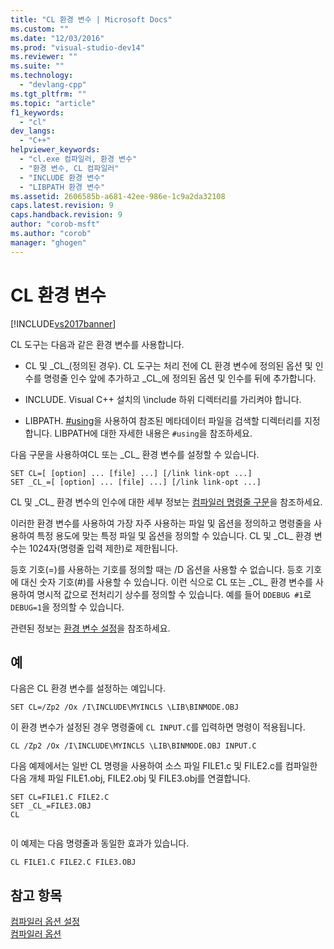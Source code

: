 ```yaml
---
title: "CL 환경 변수 | Microsoft Docs"
ms.custom: ""
ms.date: "12/03/2016"
ms.prod: "visual-studio-dev14"
ms.reviewer: ""
ms.suite: ""
ms.technology: 
  - "devlang-cpp"
ms.tgt_pltfrm: ""
ms.topic: "article"
f1_keywords: 
  - "cl"
dev_langs: 
  - "C++"
helpviewer_keywords: 
  - "cl.exe 컴파일러, 환경 변수"
  - "환경 변수, CL 컴파일러"
  - "INCLUDE 환경 변수"
  - "LIBPATH 환경 변수"
ms.assetid: 2606585b-a681-42ee-986e-1c9a2da32108
caps.latest.revision: 9
caps.handback.revision: 9
author: "corob-msft"
ms.author: "corob"
manager: "ghogen"
---
```

# CL 환경 변수
[!INCLUDE[vs2017banner](../../assembler/inline/includes/vs2017banner.md)]

CL 도구는 다음과 같은 환경 변수를 사용합니다.  
  
-   CL 및 \_CL\_\(정의된 경우\).  CL 도구는 처리 전에 CL 환경 변수에 정의된 옵션 및 인수를 명령줄 인수 앞에 추가하고 \_CL\_에 정의된 옵션 및 인수를 뒤에 추가합니다.  
  
-   INCLUDE. Visual C\+\+ 설치의 \\include 하위 디렉터리를 가리켜야 합니다.  
  
-   LIBPATH. [\#using](../../preprocessor/hash-using-directive-cpp.md)을 사용하여 참조된 메타데이터 파일을 검색할 디렉터리를 지정합니다.  LIBPATH에 대한 자세한 내용은 `#using`을 참조하세요.  
  
 다음 구문을 사용하여CL 또는 \_CL\_ 환경 변수를 설정할 수 있습니다.  
  
```  
SET CL=[ [option] ... [file] ...] [/link link-opt ...]  
SET _CL_=[ [option] ... [file] ...] [/link link-opt ...]  
```  
  
 CL 및 \_CL\_ 환경 변수의 인수에 대한 세부 정보는 [컴파일러 명령줄 구문](../../build/reference/compiler-command-line-syntax.md)을 참조하세요.  
  
 이러한 환경 변수를 사용하여 가장 자주 사용하는 파일 및 옵션을 정의하고 명령줄을 사용하여 특정 용도에 맞는 특정 파일 및 옵션을 정의할 수 있습니다.  CL 및 \_CL\_ 환경 변수는 1024자\(명령줄 입력 제한\)로 제한됩니다.  
  
 등호 기호\(\=\)를 사용하는 기호를 정의할 때는 \/D 옵션을 사용할 수 없습니다.  등호 기호에 대신 숫자 기호\(\#\)를 사용할 수 있습니다.  이런 식으로 CL 또는 \_CL\_ 환경 변수를 사용하여 명시적 값으로 전처리기 상수를 정의할 수 있습니다. 예를 들어 `DDEBUG #1`로 `DEBUG=1`을 정의할 수 있습니다.  
  
 관련된 정보는 [환경 변수 설정](../../build/setting-the-path-and-environment-variables-for-command-line-builds.md)을 참조하세요.  
  
## 예  
 다음은 CL 환경 변수를 설정하는 예입니다.  
  
```  
SET CL=/Zp2 /Ox /I\INCLUDE\MYINCLS \LIB\BINMODE.OBJ  
```  
  
 이 환경 변수가 설정된 경우 명령줄에 `CL INPUT.C`를 입력하면 명령이 적용됩니다.  
  
```  
CL /Zp2 /Ox /I\INCLUDE\MYINCLS \LIB\BINMODE.OBJ INPUT.C  
```  
  
 다음 예제에서는 일반 CL 명령을 사용하여 소스 파일 FILE1.c 및 FILE2.c를 컴파일한 다음 개체 파일 FILE1.obj, FILE2.obj 및 FILE3.obj를 연결합니다.  
  
```  
SET CL=FILE1.C FILE2.C  
SET _CL_=FILE3.OBJ  
CL  
  
```  
  
 이 예제는 다음 명령줄과 동일한 효과가 있습니다.  
  
```  
CL FILE1.C FILE2.C FILE3.OBJ  
```  
  
## 참고 항목  
 [컴파일러 옵션 설정](../../build/reference/setting-compiler-options.md)   
 [컴파일러 옵션](../../build/reference/compiler-options.md)